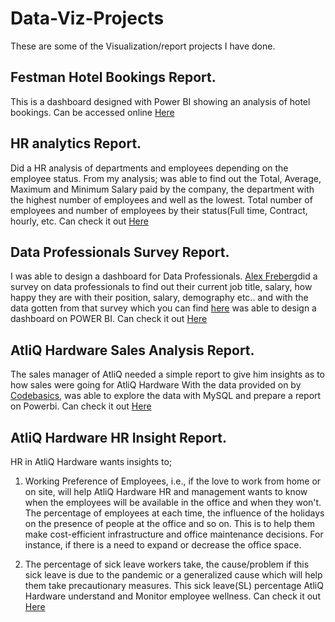 # Data-Viz-Projects
These are some of the Visualization/report projects I have done. 

## Festman Hotel Bookings Report.

This is a dashboard designed with Power BI showing an analysis of hotel bookings. 
Can be accessed online [Here](https://app.powerbi.com/groups/me/reports/48bf6031-31e5-4df9-ae3c-2e4575ffbc0c)

## HR analytics Report.

Did a HR analysis of departments and employees depending on the employee status.
From my analysis; was able to find out the Total, Average, Maximum and Minimum Salary paid by the company, 
the department with the highest number of employees and well as the lowest.
Total number of employees and number of employees by their status(Full time, Contract, hourly, etc.
Can check it out [Here](https://www.linkedin.com/feed/update/urn:li:activity:6948612625068892160/)

## Data Professionals Survey Report.

I was able to design a dashboard for Data Professionals.
[Alex Freberg](https://www.linkedin.com/in/alex-freberg/)did a survey on data professionals to find out their current job title, salary, 
how happy they are with their position, salary, demography etc.. 
and with the data gotten from that survey which you can find [here](https://lnkd.in/dm-8zitq) was able to design a dashboard on POWER BI.
Can check it out [Here](https://www.linkedin.com/feed/update/urn:li:activity:6990250359365472256/)

## AtliQ Hardware Sales Analysis Report.

The sales manager of AtliQ needed a simple report to give him insights as to how sales were going for AtliQ Hardware
With the data provided on by [Codebasics](https://github.com/codebasics), was able to explore the data with MySQL and prepare a report on Powerbi.
Can check it out [Here](https://www.linkedin.com/feed/update/urn:li:activity:6993579668679323648/)

## AtliQ Hardware HR Insight Report.
HR in AtliQ Hardware wants insights to;

1. Working Preference of Employees, i.e., if the love to work from home or on site, will help AtliQ Hardware HR and management wants to know when the employees will be available in the office and when they won't. The percentage of employees at each time, the influence of the holidays on the presence of people at the office and so on. This is to help them make cost-efficient infrastructure and office maintenance decisions. For instance, if there is a need to expand or decrease the office space.

2. The percentage of sick leave workers take, the cause/problem if this sick leave is due to the pandemic or a generalized cause which will help them take precautionary measures. This sick leave(SL) percentage AtliQ Hardware understand and Monitor employee wellness.
Can check it out [Here](https://app.powerbi.com/groups/me/reports/38cd8ef2-88e8-467d-8b09-216cfeb5ffc8/ReportSection)
